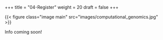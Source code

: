 +++
title = "04-Register"
weight = 20
draft = false
+++

{{< figure class="image main" src="images/computational_genomics.jpg" >}}

Info coming soon!










